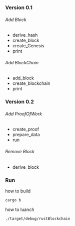 ### Version 0.1
###### Add Block
- derive_hash
- create_block
- create_Genesis
- print
###### Add BlockChain
- add_block
- create_blockchain
- print

### Version 0.2
###### Add ProofOfWork
- create_proof
- prepare_data
- run
###### Remove Block
- derive_block



### Run
how to build 
```
cargo b
```
how to luanch
```
./target/debug/rustBlockchain
```
